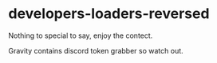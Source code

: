 # developers-loaders-reversed

Nothing to special to say, enjoy the contect.

Gravity contains discord token grabber so watch out.
